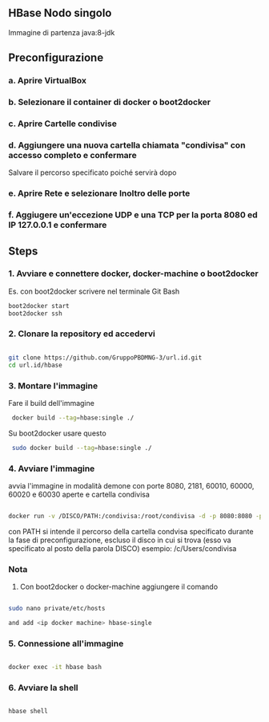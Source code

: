 HBase Nodo singolo
-----------------

Immagine di partenza java:8-jdk


Preconfigurazione
-----
### a. Aprire VirtualBox

### b. Selezionare il container di docker o boot2docker

### c. Aprire Cartelle condivise 

### d. Aggiungere una nuova cartella chiamata "condivisa" con accesso completo e confermare

Salvare il percorso specificato poiché servirà dopo

### e. Aprire Rete e selezionare Inoltro delle porte

### f. Aggiugere un'eccezione UDP e una TCP per la porta 8080 ed IP 127.0.0.1 e confermare


Steps 
-----
### 1. Avviare e connettere docker, docker-machine o boot2docker

Es. con boot2docker scrivere nel terminale Git Bash
```bash
boot2docker start
boot2docker ssh
```


### 2. Clonare la repository ed accedervi

```bash

git clone https://github.com/GruppoPBDMNG-3/url.id.git
cd url.id/hbase

```


### 3. Montare l'immagine

Fare il build dell'immagine

```bash
 docker build --tag=hbase:single ./
```

Su boot2docker usare questo
```bash
 sudo docker build --tag=hbase:single ./
```


### 4. Avviare l'immagine

avvia l'immagine in modalità demone con porte 8080, 2181, 60010, 60000, 60020 e 60030 aperte e cartella condivisa
```bash

docker run -v /DISCO/PATH:/condivisa:/root/condivisa -d -p 8080:8080 -p 2181:2181 -p 60010:60010 -p 60000:60000 -p 60020:60020 -p 60030:60030 --name hbase -h hbase hbase:single

```
con PATH si intende il percorso della cartella condvisa specificato durante la fase di preconfigurazione, escluso il disco in cui si trova (esso va specificato al posto della parola DISCO) esempio: /c/Users/condivisa

### Nota

1.	Con boot2docker o docker-machine aggiungere il comando

```bash

sudo nano private/etc/hosts

and add <ip docker machine> hbase-single
```

### 5. Connessione all'immagine 

```bash

docker exec -it hbase bash

```

### 6. Avviare la shell

```bash

hbase shell

```

